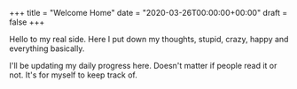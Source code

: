 +++
title = "Welcome Home"
date = "2020-03-26T00:00:00+00:00"
draft = false
+++

Hello to my real side.
Here I put down my thoughts, stupid, crazy, happy and everything basically.

I'll be updating my daily progress here. Doesn't matter if people read it or not.
It's for myself to keep track of.
